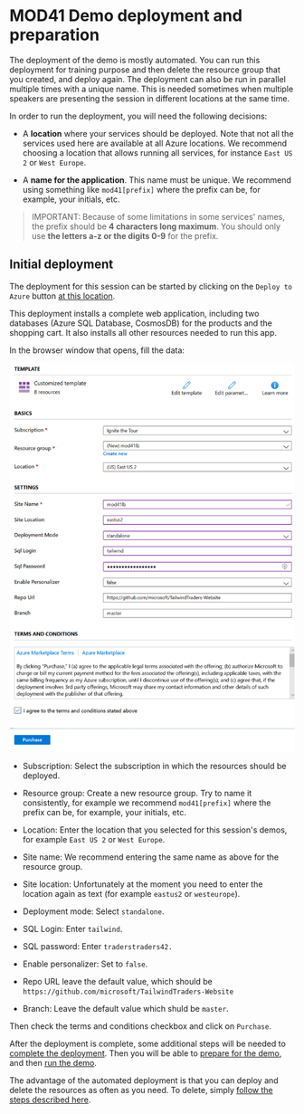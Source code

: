 # MOD41 Demo deployment and preparation

The deployment of the demo is mostly automated. You can run this deployment for training purpose and then delete the resource group that you created, and deploy again. The deployment can also be run in parallel multiple times with a unique name. This is needed sometimes when multiple speakers are presenting the session in different locations at the same time.

In order to run the deployment, you will need the following decisions:

<a id="location"></a>
- A **location** where your services should be deployed. Note that not all the services used here are available at all Azure locations. We recommend choosing a location that allows running all services, for instance `East US 2` or `West Europe`.

<a id="appname"></a>
- A **name for the application**. This name must be unique. We recommend using something like `mod41[prefix]` where the prefix can be, for example, your initials, etc.

> IMPORTANT: Because of some limitations in some services' names, the prefix should be **4 characters long maximum**. You should only use **the letters a-z or the digits 0-9** for the prefix.

## Initial deployment

The deployment for this session can be started by clicking on the `Deploy to Azure` button [at this location](https://github.com/microsoft/TailwindTraders-Website/tree/master/Source/Tailwind.Traders.Web/Standalone#deploy-to-azure-app-service-automatic-deployment).

This deployment installs a complete web application, including two databases (Azure SQL Database, CosmosDB) for the products and the shopping cart. It also installs all other resources needed to run this app.

In the browser window that opens, fill the data:

![Filling the data](./images/20191022_1148.png)

- Subscription: Select the subscription in which the resources should be deployed.

- Resource group: Create a new resource group. Try to name it consistently, for example we recommend `mod41[prefix]` where the prefix can be, for example, your initials, etc.

- Location: Enter the location that you selected for this session's demos, for example `East US 2` or `West Europe`.

- Site name: We recommend entering the same name as above for the resource group.

- Site location: Unfortunately at the moment you need to enter the location again as text (for example `eastus2` or `westeurope`).

- Deployment mode: Select `standalone`.

- SQL Login: Enter `tailwind`.

- SQL password: Enter `traderstraders42.`

- Enable personalizer: Set to `false`.

- Repo URL leave the default value, which should be `https://github.com/microsoft/TailwindTraders-Website`

- Branch: Leave the default value which shuld be `master`.

Then check the terms and conditions checkbox and click on `Purchase`.

After the deployment is complete, some additional steps will be needed to [complete the deployment](./02-prep-finish.md). Then you will be able to [prepare for the demo](./03-prep-demo.md), and then [run the demo](./04-demo.md).

The advantage of the automated deployment is that you can deploy and delete the resources as often as you need. To delete, simply [follow the steps described here](./05-cleaning-up.md).